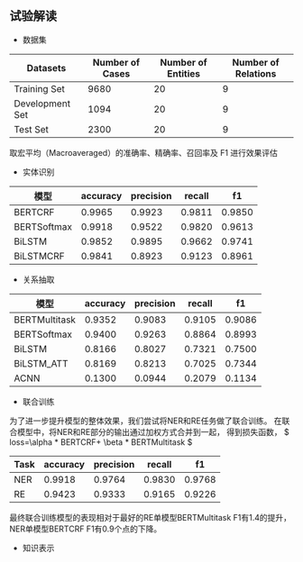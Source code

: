 

##  试验解读

-  数据集  

|Datasets|Number of Cases|Number of Entities|Number of Relations| 
|---|---|---|---|
|Training Set|9680|20|9|
|Development Set|1094|20|9|
|Test Set|2300|20|9|

取宏平均（Macroaveraged）的准确率、精确率、召回率及 F1 进⾏效果评估 

- 实体识别 

|模型|accuracy|precision|recall|f1|
|---|---|---|---|---|
|BERTCRF|0.9965|0.9923|0.9811|0.9850|
|BERTSoftmax|0.9918|0.9522|0.9820|0.9613|
|BiLSTM|0.9852|0.9895|0.9662|0.9741|
|BiLSTMCRF|0.9841|0.8923|0.9123|0.8961|


- 关系抽取 

|模型|accuracy|precision|recall|f1|
|---|---|---|---|---|
|BERTMultitask|0.9352|0.9083|0.9105|0.9086|
|BERTSoftmax|0.9400|0.9263|0.8864|0.8993|
|BiLSTM|0.8166|0.8027|0.7321|0.7500|
|BiLSTM_ATT|0.8169|0.8213|0.7025|0.7344|
|ACNN|0.1300|0.0944|0.2079|0.1134|


- 联合训练 

为了进一步提升模型的整体效果，我们尝试将NER和RE任务做了联合训练。
在联合模型中，将NER和RE部分的输出通过加权方式合并到一起，
得到损失函数， $ loss=\alpha * BERTCRF+ \beta * BERTMultitask $ 

|Task|accuracy|precision|recall|f1|
|---|---|---|---|---|
|NER|0.9918|0.9764|0.9830|0.9768|
|RE|0.9423|0.9333|0.9165|0.9226|

最终联合训练模型的表现相对于最好的RE单模型BERTMultitask F1有1.4的提升，NER单模型BERTCRF F1有0.9个点的下降。


- 知识表示 



